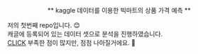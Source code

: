 <p align="center">
** kaggle 데이터를 이용한 빅마트의 상품 가격 예측 **
</p>

저의 첫번째 repo입니다. :blush:  
캐글에 등록되어 있는 데이터 셋으로 분석을 진행하였습니다.  
[CLICK](https://eeyem.github.io/kaggle_bigmart/prediction_bigmart.html) 부족한 점이 많지만, 점점 나아질거에요. :seedling:
 
 
